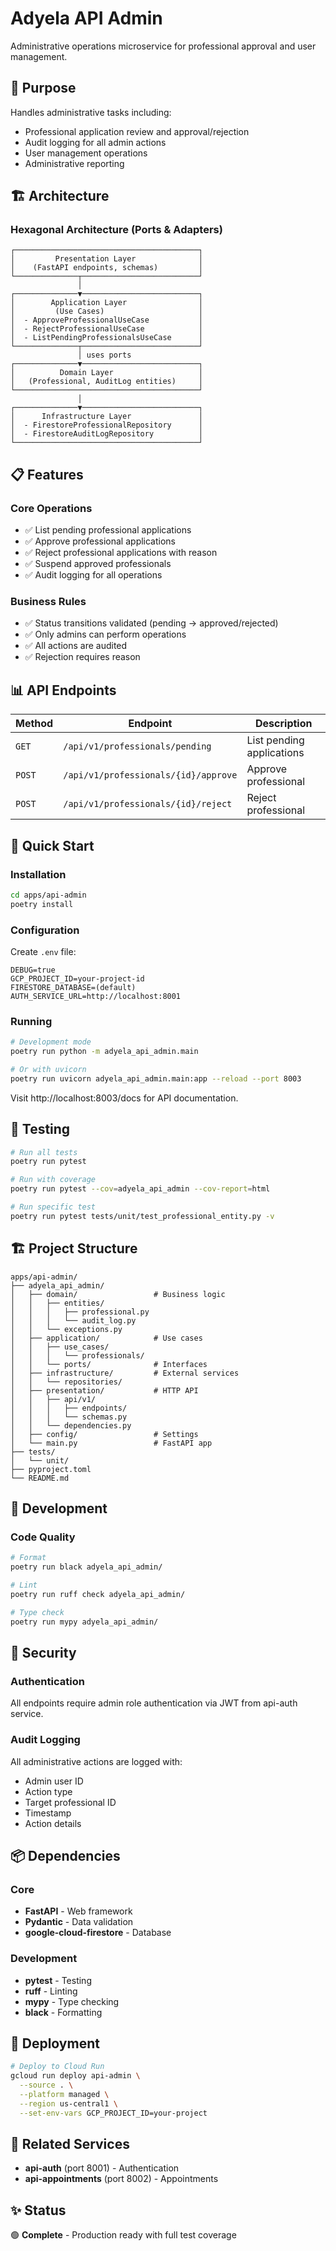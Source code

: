 # Adyela API Admin

Administrative operations microservice for professional approval and user
management.

## 🎯 Purpose

Handles administrative tasks including:

- Professional application review and approval/rejection
- Audit logging for all admin actions
- User management operations
- Administrative reporting

## 🏗️ Architecture

### Hexagonal Architecture (Ports & Adapters)

```
┌─────────────────────────────────────────┐
│         Presentation Layer              │
│    (FastAPI endpoints, schemas)         │
└──────────────┬──────────────────────────┘
               │
┌──────────────▼──────────────────────────┐
│        Application Layer                │
│         (Use Cases)                     │
│  - ApproveProfessionalUseCase           │
│  - RejectProfessionalUseCase            │
│  - ListPendingProfessionalsUseCase      │
└──────────────┬──────────────────────────┘
               │ uses ports
┌──────────────▼──────────────────────────┐
│          Domain Layer                   │
│   (Professional, AuditLog entities)     │
└─────────────────────────────────────────┘
               │
┌──────────────▼──────────────────────────┐
│      Infrastructure Layer               │
│  - FirestoreProfessionalRepository      │
│  - FirestoreAuditLogRepository          │
└─────────────────────────────────────────┘
```

## 📋 Features

### Core Operations

- ✅ List pending professional applications
- ✅ Approve professional applications
- ✅ Reject professional applications with reason
- ✅ Suspend approved professionals
- ✅ Audit logging for all operations

### Business Rules

- ✅ Status transitions validated (pending → approved/rejected)
- ✅ Only admins can perform operations
- ✅ All actions are audited
- ✅ Rejection requires reason

## 📊 API Endpoints

| Method | Endpoint                             | Description               |
| ------ | ------------------------------------ | ------------------------- |
| `GET`  | `/api/v1/professionals/pending`      | List pending applications |
| `POST` | `/api/v1/professionals/{id}/approve` | Approve professional      |
| `POST` | `/api/v1/professionals/{id}/reject`  | Reject professional       |

## 🚀 Quick Start

### Installation

```bash
cd apps/api-admin
poetry install
```

### Configuration

Create `.env` file:

```env
DEBUG=true
GCP_PROJECT_ID=your-project-id
FIRESTORE_DATABASE=(default)
AUTH_SERVICE_URL=http://localhost:8001
```

### Running

```bash
# Development mode
poetry run python -m adyela_api_admin.main

# Or with uvicorn
poetry run uvicorn adyela_api_admin.main:app --reload --port 8003
```

Visit http://localhost:8003/docs for API documentation.

## 🧪 Testing

```bash
# Run all tests
poetry run pytest

# Run with coverage
poetry run pytest --cov=adyela_api_admin --cov-report=html

# Run specific test
poetry run pytest tests/unit/test_professional_entity.py -v
```

## 🏗️ Project Structure

```
apps/api-admin/
├── adyela_api_admin/
│   ├── domain/                 # Business logic
│   │   ├── entities/
│   │   │   ├── professional.py
│   │   │   └── audit_log.py
│   │   └── exceptions.py
│   ├── application/            # Use cases
│   │   ├── use_cases/
│   │   │   └── professionals/
│   │   └── ports/              # Interfaces
│   ├── infrastructure/         # External services
│   │   └── repositories/
│   ├── presentation/           # HTTP API
│   │   ├── api/v1/
│   │   │   ├── endpoints/
│   │   │   └── schemas.py
│   │   └── dependencies.py
│   ├── config/                 # Settings
│   └── main.py                 # FastAPI app
├── tests/
│   └── unit/
├── pyproject.toml
└── README.md
```

## 🔧 Development

### Code Quality

```bash
# Format
poetry run black adyela_api_admin/

# Lint
poetry run ruff check adyela_api_admin/

# Type check
poetry run mypy adyela_api_admin/
```

## 🔐 Security

### Authentication

All endpoints require admin role authentication via JWT from api-auth service.

### Audit Logging

All administrative actions are logged with:

- Admin user ID
- Action type
- Target professional ID
- Timestamp
- Action details

## 📦 Dependencies

### Core

- **FastAPI** - Web framework
- **Pydantic** - Data validation
- **google-cloud-firestore** - Database

### Development

- **pytest** - Testing
- **ruff** - Linting
- **mypy** - Type checking
- **black** - Formatting

## 🚢 Deployment

```bash
# Deploy to Cloud Run
gcloud run deploy api-admin \
  --source . \
  --platform managed \
  --region us-central1 \
  --set-env-vars GCP_PROJECT_ID=your-project
```

## 🤝 Related Services

- **api-auth** (port 8001) - Authentication
- **api-appointments** (port 8002) - Appointments

## ✨ Status

🟢 **Complete** - Production ready with full test coverage
